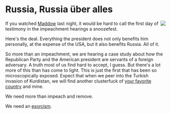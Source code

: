# Russia, Russia über alles
<img src="http://scripting.com/images/2019/11/15/exorcist.png" border="0" align="right">If you watched <a href="https://www.msnbc.com/rachel-maddow-show">Maddow</a> last night, it would be hard to call the first day of testimony in the impeachment hearings a snoozefest. 

Here's the deal. Everything the president does not only benefits him personally, at the expense of the USA, but it also benefits Russia. All of it.

So more than an impeachment, we are hearing a case study about how the Republican Party and the American president are servants of a foreign adversary. A truth most of us find hard to accept, I guess. But there's a lot more of this than has come to light. This is just the first that has been so microscopically exposed. Expect that when we peer into the Turkish invasion of Kurdistan, we will find another clusterfuck of <a href="https://en.wikipedia.org/wiki/United_States">your favorite country</a> and mine. 

We need more than impeach and remove.

We need an <a href="https://en.wikipedia.org/wiki/Exorcism">exorcism</a>.

